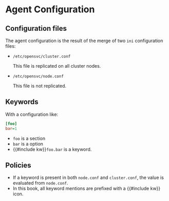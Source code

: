 # Agent Configuration

## Configuration files

The agent configuration is the result of the merge of two `ini` configuration files:

* ``/etc/opensvc/cluster.conf``

  This file is replicated on all cluster nodes.

* ``/etc/opensvc/node.conf``

  This file is not replicated.

## Keywords

With a configuration like:

```ini
[foo]
bar=1
```

* `foo` is a section
* `bar` is a option
* {{#include kw}}`foo.bar` is a keyword.

## Policies

* If a keyword is present in both `node.conf` and `cluster.conf`, the value is evaluated from `node.conf`.
* In this book, all keyword mentions are prefixed with a {{#include kw}} icon.


